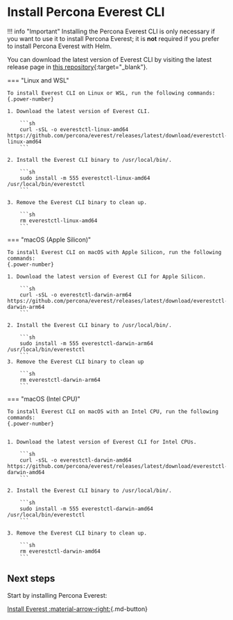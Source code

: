 # Install Percona Everest CLI

!!! info "Important"
    Installing the Percona Everest CLI is only necessary if you want to use it to install Percona Everest; it is **not** required if you prefer to install Percona Everest with Helm.

You can download the latest version of Everest CLI by visiting the latest release page in [this repository](https://github.com/percona/everest/releases/latest){:target="_blank"}.


=== "Linux and WSL"

    To install Everest CLI on Linux or WSL, run the following commands:
    {.power-number}

    1. Download the latest version of Everest CLI.

        ```sh
        curl -sSL -o everestctl-linux-amd64 https://github.com/percona/everest/releases/latest/download/everestctl-linux-amd64
        ```

    2. Install the Everest CLI binary to /usr/local/bin/.

        ```sh
        sudo install -m 555 everestctl-linux-amd64 /usr/local/bin/everestctl
        ```

    3. Remove the Everest CLI binary to clean up.

        ```sh
        rm everestctl-linux-amd64
        ```         

=== "macOS (Apple Silicon)"

    To install Everest CLI on macOS with Apple Silicon, run the following commands:
    {.power-number}

    1. Download the latest version of Everest CLI for Apple Silicon.

        ```sh
        curl -sSL -o everestctl-darwin-arm64 https://github.com/percona/everest/releases/latest/download/everestctl-darwin-arm64
        ```

    2. Install the Everest CLI binary to /usr/local/bin/.

        ```sh
        sudo install -m 555 everestctl-darwin-arm64 /usr/local/bin/everestctl
        ```
    3. Remove the Everest CLI binary to clean up

        ```sh
        rm everestctl-darwin-arm64
        ```

=== "macOS (Intel CPU)"

    To install Everest CLI on macOS with an Intel CPU, run the following commands:
    {.power-number}


    1. Download the latest version of Everest CLI for Intel CPUs.

        ```sh
        curl -sSL -o everestctl-darwin-amd64 https://github.com/percona/everest/releases/latest/download/everestctl-darwin-amd64
        ```

    2. Install the Everest CLI binary to /usr/local/bin/.

        ```sh
        sudo install -m 555 everestctl-darwin-amd64 /usr/local/bin/everestctl
        ```

    3. Remove the Everest CLI binary to clean up.

        ```sh
        rm everestctl-darwin-amd64
        ```

## Next steps

Start by installing Percona Everest:

[Install Everest :material-arrow-right:](installEverest.md){.md-button}
